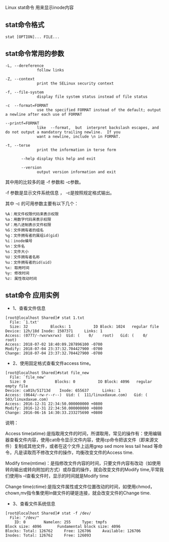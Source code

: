 Linux stat命令 用来显示inode内容
## stat命令格式
````
stat [OPTION]... FILE...
````
## stat命令常用的参数
````
-L, --dereference
              follow links

-Z, --context
              print the SELinux security context

-f, --file-system
              display file system status instead of file status

-c  --format=FORMAT
              use the specified FORMAT instead of the default; output a newline after each use of FORMAT

--printf=FORMAT
              like  --format,  but  interpret backslash escapes, and do not output a mandatory trailing newline.  If you
              want a newline, include \n in FORMAT.

-t, --terse
              print the information in terse form

       --help display this help and exit

       --version
              output version information and exit
````
其中用的比较多的是 -f 参数和 -c参数。

-f 参数是显示文件系统信息 ， -c是按照规定格式输出。

其中 -c 的可用参数主要有以下几个：
````
%A：用文件权限代码来表示权限
%a：用数字代码来表示权限
%F：用八进制表示文件权限
%G：文件拥有者的组名 
%g：文件拥有者的属组id(gid) 
%i：inode编号 
%n：文件名 
%s：文件大小 
%U：文件拥有者名称 
%u：文件拥有者的id(uid) 
%x: 取用时间
%y: 修改时间
%z: 属性改动时间
````
## stat命令 应用实例
* 1、查看文件信息
````
[root@localhost Shared]# stat 1.txt 
  File: `1.txt'
  Size: 32        	Blocks: 1          IO Block: 1024   regular file
Device: 12h/18d	Inode: 1507371     Links: 1
Access: (0777/-rwxrwxrwx)  Uid: (    0/    root)   Gid: (    0/    root)
Access: 2018-07-02 18:40:09.287896100 -0700
Modify: 2018-07-04 23:37:32.704427900 -0700
Change: 2018-07-04 23:37:32.704427900 -0700
````
* 2、使用固定格式查看文件access time。
````
[root@localhost Shared]#stat file_new 
  File: `file_new'
  Size: 0             Blocks: 0          IO Block: 4096   regular empty file
Device: ca01h/51713d    Inode: 655637      Links: 1
Access: (0644/-rw-r--r--)  Uid: (  111/linuxdaxue.com)   Gid: (  503/linuxdaxue.com)
Access: 2016-12-31 22:34:50.000000000 +0800
Modify: 2016-12-31 22:34:50.000000000 +0800
Change: 2016-06-16 14:30:33.233275690 +0800
````
说明：

Access time(atime):是指取用文件的时间，所谓取用，常见的操作有：使用编辑器查看文件内容，使用cat命令显示文件内容，使用cp命令把该文件（即来源文件）复制成其他文件，或者在这个文件上运用grep sed more less tail head 等命令，凡是读取而不修改文件的操作，均衡改变文件的Access time.  

Modify time(mtime)：是指修改文件内容的时间，只要文件内容有改动（如使用转向输出或转向附加的方式）或存盘的操作，就会改变文件的Modify time,平常我们使用ls –l查看文件时，显示的时间就是Modify time  

Change time(ctime):是指文件属性或文件位置改动的时间，如使用chmod，chown,mv指令集使用ln做文件的硬是连接，就会改变文件的Change time. 
* 3、查看文件系统信息
````
[root@localhost Shared]# stat -f /dev/
  File: "/dev/"
    ID: 0        Namelen: 255     Type: tmpfs
Block size: 4096       Fundamental block size: 4096
Blocks: Total: 126762     Free: 126706     Available: 126706
Inodes: Total: 126762     Free: 126093
````
